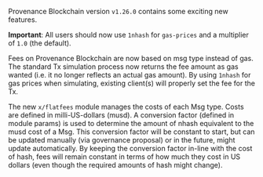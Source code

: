 Provenance Blockchain version `v1.26.0` contains some exciting new features.

**Important**: All users should now use `1nhash` for `gas-prices` and a multiplier of `1.0` (the default).

Fees on Provenance Blockchain are now based on msg type instead of gas.
The standard Tx simulation process now returns the fee amount as gas wanted (i.e. it no longer reflects an actual gas amount).
By using `1nhash` for gas prices when simulating, existing client(s) will properly set the fee for the Tx.

The new `x/flatfees` module manages the costs of each Msg type.
Costs are defined in milli-US-dollars (musd).
A conversion factor (defined in module params) is used to determine the amount of nhash equivalent to the musd cost of a Msg.
This conversion factor will be constant to start, but can be updated manually (via governance proposal) or in the future, might update automatically.
By keeping the conversion factor in-line with the cost of hash, fees will remain constant in terms of how much they cost in US dollars (even though the required amounts of hash might change).
